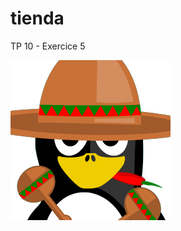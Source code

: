 # tienda

TP 10 - Exercice 5

![Pingouin Mexicain](./tienda/empanadas/static/empanadas/img/mexicanPingouin.png)
